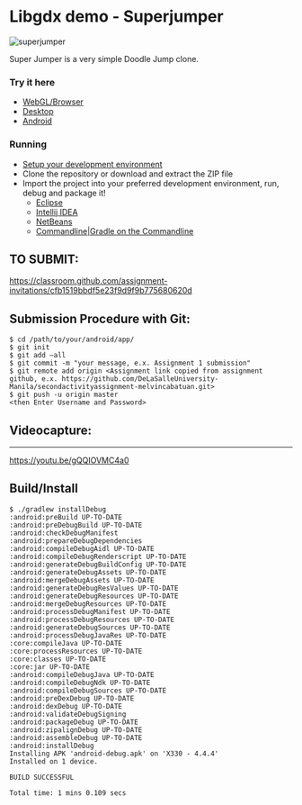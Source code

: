 Libgdx demo - Superjumper
====================
![superjumper](http://i.imgur.com/HvDWeyh.png)

Super Jumper is a very simple Doodle Jump clone.

### Try it here 
  * [WebGL/Browser](http://libgdx.badlogicgames.com/demos/superjumper)
  * [Desktop](http://libgdx.badlogicgames.com/demos/superjumper/superjumper.jar)
  * [Android](http://libgdx.badlogicgames.com/demos/superjumper/superjumper.apk)

### Running
* [Setup your development environment](https://github.com/libgdx/libgdx/wiki)
* Clone the repository or download and extract the ZIP file
* Import the project into your preferred development environment, run, debug and package it!
  * [Eclipse](https://github.com/libgdx/libgdx/wiki/Gradle-and-Eclipse)
  * [Intellij IDEA](https://github.com/libgdx/libgdx/wiki/Gradle-and-Intellij-IDEA)
  * [NetBeans](https://github.com/libgdx/libgdx/wiki/Gradle-and-NetBeans)
  * [Commandline|Gradle on the Commandline](https://github.com/libgdx/libgdx/wiki/Gradle-on-the-Commandline)


## TO SUBMIT:

https://classroom.github.com/assignment-invitations/cfb1519bbdf5e23f9d9f9b775680620d

## Submission Procedure with Git: 

```shell
$ cd /path/to/your/android/app/
$ git init
$ git add –all
$ git commit -m "your message, e.x. Assignment 1 submission"
$ git remote add origin <Assignment link copied from assignment github, e.x. https://github.com/DeLaSalleUniversity-Manila/secondactivityassignment-melvincabatuan.git>
$ git push -u origin master
<then Enter Username and Password>
```
 
 ## Videocapture:
-----------

 https://youtu.be/gQQIOVMC4a0
 
 ## Build/Install
 
 ```shell
 $ ./gradlew installDebug
:android:preBuild UP-TO-DATE
:android:preDebugBuild UP-TO-DATE
:android:checkDebugManifest
:android:prepareDebugDependencies
:android:compileDebugAidl UP-TO-DATE
:android:compileDebugRenderscript UP-TO-DATE
:android:generateDebugBuildConfig UP-TO-DATE
:android:generateDebugAssets UP-TO-DATE
:android:mergeDebugAssets UP-TO-DATE
:android:generateDebugResValues UP-TO-DATE
:android:generateDebugResources UP-TO-DATE
:android:mergeDebugResources UP-TO-DATE
:android:processDebugManifest UP-TO-DATE
:android:processDebugResources UP-TO-DATE
:android:generateDebugSources UP-TO-DATE
:android:processDebugJavaRes UP-TO-DATE
:core:compileJava UP-TO-DATE
:core:processResources UP-TO-DATE
:core:classes UP-TO-DATE
:core:jar UP-TO-DATE
:android:compileDebugJava UP-TO-DATE
:android:compileDebugNdk UP-TO-DATE
:android:compileDebugSources UP-TO-DATE
:android:preDexDebug UP-TO-DATE
:android:dexDebug UP-TO-DATE
:android:validateDebugSigning
:android:packageDebug UP-TO-DATE
:android:zipalignDebug UP-TO-DATE
:android:assembleDebug UP-TO-DATE
:android:installDebug
Installing APK 'android-debug.apk' on 'X330 - 4.4.4'
Installed on 1 device.

BUILD SUCCESSFUL

Total time: 1 mins 0.109 secs
 ```

